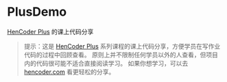 # PlusDemo
[HenCoder Plus](http://plus.hencoder.com) 的课上代码分享

> 提示：这是 [HenCoder Plus](http://plus.hencoder.com) 系列课程的课上代码分享，方便学员在写作业代码的过程中回顾查看。
原则上并不限制任何学员以外的人查看，但项目内的代码很可能不适合直接阅读学习。
如果你想学习，可以去 [hencoder.com](http://hencoder.com) 看更轻松的分享。